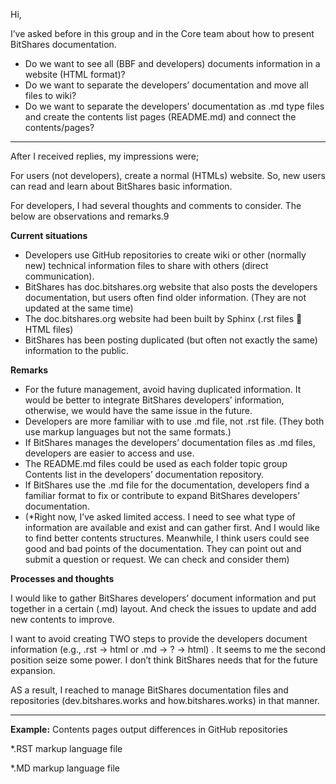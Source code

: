 Hi,

I’ve asked before in this group and in the Core team about how to present BitShares documentation.

- Do we want to see all (BBF and developers) documents information in a website (HTML format)?
- Do we want to separate the developers’ documentation and move all files to wiki?
- Do we want to separate the developers’ documentation as .md type files and create the contents list pages (README.md) and connect the contents/pages?  

***

After I received replies, my impressions were; 

For users (not developers), create a normal (HTMLs) website. So, new users can read and learn about BitShares basic information.  

For developers, I had several thoughts and comments to consider. The below are observations and remarks.9

**Current situations**

- Developers use GitHub repositories to create wiki or other (normally new) technical information files to share with others (direct communication).    
- BitShares has doc.bitshares.org website that also posts the developers documentation, but users often find older information.  (They are not updated at the same time)
- The doc.bitshares.org website had been built by Sphinx (.rst files  HTML files)
- BitShares has been posting duplicated (but often not exactly the same) information to the public.

**Remarks**

- For the future management, avoid having duplicated information.  It would be better to integrate BitShares developers’ information, otherwise, we would have the same issue in the future. 
- Developers are more familiar with to use .md file, not .rst file. (They both use markup languages but not the same formats.) 
- If BitShares manages the developers’ documentation files as .md files, developers are easier to access and use. 
- The README.md files could be used as each folder topic group Contents list in the developers’ documentation repository.
- If BitShares use the .md file for the documentation, developers find a familiar format to fix or contribute to expand BitShares developers’ documentation. 
- (*Right now, I’ve asked limited access. I need to see what type of information are available and exist and can gather first. And I would like to find better contents structures.  Meanwhile, I think users could see good and bad points of the documentation. They can point out and submit a question or request. We can check and consider them)

**Processes and thoughts**

I would like to gather BitShares developers’ document information and put together in a certain (.md) layout.  And check the issues to update and add new contents to improve. 

I want to avoid creating TWO steps to provide the developers document information (e.g., .rst -> html or .md -> ? -> html) . It seems to me the second position seize some power. I don’t think BitShares needs that for the future expansion.  

AS a result, I reached to manage BitShares documentation files and repositories (dev.bitshares.works and how.bitshares.works) in that manner. 

***

**Example:**
Contents pages output differences in GitHub repositories



*.RST markup language file



*.MD markup language file
